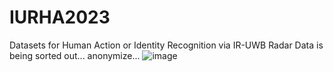 # IURHA2023
Datasets for Human Action or Identity Recognition via IR-UWB Radar
Data is being sorted out...
anonymize...
![image](https://user-images.githubusercontent.com/126329742/231448369-f7edb072-d51b-44fd-828e-737bb0c0d1df.png)

